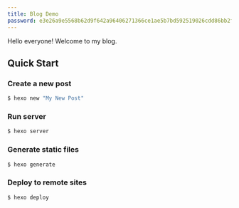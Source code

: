 ```yaml
---
title: Blog Demo
password: e3e26a9e5568b62d9f642a96406271366ce1ae5b7bd592519026cdd86bb2f439
---
```

Hello everyone! Welcome to my blog. 

## Quick Start

### Create a new post

``` bash
$ hexo new "My New Post"
```

### Run server

``` bash
$ hexo server
```

### Generate static files

``` bash
$ hexo generate
```

### Deploy to remote sites

``` bash
$ hexo deploy
```
